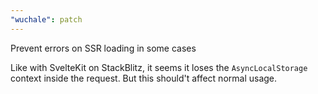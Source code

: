 ```yaml
---
"wuchale": patch
---
```


Prevent errors on SSR loading in some cases

Like with SvelteKit on StackBlitz, it seems it loses the `AsyncLocalStorage`
context inside the request. But this should't affect normal usage.
